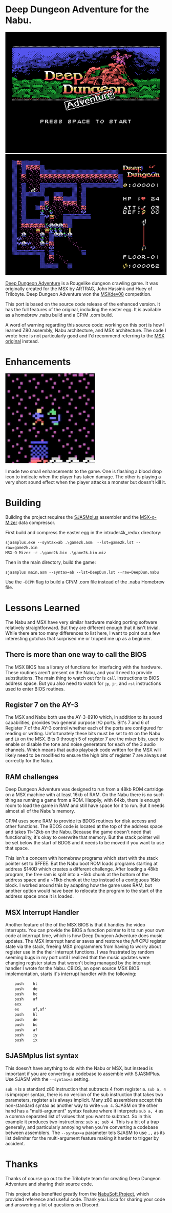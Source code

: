 
# Deep Dungeon Adventure for the Nabu.

![Deep Dungeon Adventure title screen](https://github.com/eej/Nabu-Deep-Dungeon-Adventure/raw/master/screenshots/title.png)
![Deep Dungeon Adventure dungeon screen shot](https://github.com/eej/Nabu-Deep-Dungeon-Adventure/raw/master/screenshots/dungeon1.png)

[Deep Dungeon Adventure](https://www.msx.org/downloads/deep-dungeon-adventure-source-code) is a Rougelike dungeon crawling game.  It was originally created for the MSX by ARTRAG, John Hassink and Huey of Trilobyte. Deep Dungeon Adventure won the [MSXdev08](https://www.msxdev.org/msxdev-archive/msxdev08/) competition.  

This port is based on the source code release of the enhanced version.  It has the full features of the original, including the easter egg.  It is available as a homebrew .nabu build and a CP/M .com build.

A word of warning regarding this source code: working on this port is how I learned Z80 assembly, Nabu architecture, and MSX architecture.  The code I wrote here is not particularly good and I'd recommend referring to the [MSX original](https://github.com/artrag/Deep-Dungeon-Adventure) instead.

# Enhancements

![Blood Drop Animated Gif](https://github.com/eej/Nabu-Deep-Dungeon-Adventure/raw/master/screenshots/blood.gif)

I made two small enhancements to the game.  One is flashing a blood drop icon to indicate when the player has taken damage.  The other is playing a very short sound effect when the player attacks a monster but doesn't kill it.

# Building

Building the project requires the [SJASMplus](https://github.com/z00m128/sjasmplus) assembler and the [MSX-o-Mizer](https://www.pouet.net/prod.php?which=50538) data compressor.

First build and compress the easter egg in the intruder4k_redux directory:

```
sjasmplus.exe --syntax=ab .\game2k.asm  --lst=game2k.lst --raw=game2k.bin
MSX-O-Mizer -r .\game2k.bin .\game2k.bin.miz
```

Then in the main directory, build the game:

```
sjasmplus main.asm --syntax=ab --lst=DeepDun.lst --raw=DeepDun.nabu
```

Use the `-DCPM` flag to build a CP/M .com file instead of the .nabu Homebrew file.


# Lessons Learned

The Nabu and MSX have very similar hardware making porting software relatively straightforward.  But they are different enough that it isn't trivial.  While there are too many differences to list here, I want to point out a few interesting gotchas that surprised me or tripped me up as a beginner.

## There is more than one way to call the BIOS

The MSX BIOS has a library of functions for interfacing with the hardware.  These routines aren't present on the Nabu, and you'll need to provide substitutions.  The main thing to watch out for is `call` instructions to BIOS address space.  But you also need to watch for `jp`, `jr`, and `rst` instructions used to enter BIOS routines.

## Register 7 on the AY-3

The MSX and Nabu both use the AY-3-8910 which, in addition to its sound capabilities, provides two general purpose I/O ports.  Bit's 7 and 6 of Register 7 of the AY-3 control whether each of the ports are configured for reading or writing.  Unfortunately these bits must be set to `01` on the Nabu and `10` on the MSX.  Bits 0 through 5 of register 7 are the mixer bits, used to enable or disable the tone and noise generators for each of the 3 audio channels.  Which means that audio playback code written for the MSX will likely need to be modified to ensure the high bits of register 7 are always set correctly for the Nabu.

## RAM challenges

Deep Dungeon Adventure was designed to run from a 48kb ROM cartridge on a MSX machine with at least 16kb of RAM.  On the Nabu there is no such thing as running a game from a ROM.  Happily, with 64kb, there is enough room to load the game in RAM and still have space for it to run.  But it needs almost all of the Nabu's memory.

CP/M uses some RAM to provide its BDOS routines for disk access and other functions.  The BDOS code is located at the top of the address space and takes 11~12kb on the Nabu.  Because the game doesn't need that functionality, it's okay to overwrite that memory.  But the stack pointer will be set below the start of BDOS and it needs to be moved if you want to use that space.

This isn't a concern with homebrew programs which start with the stack pointer set to $FFEE.  But the Nabu boot ROM loads programs starting at address $140D which creates a different challenge.  After loading a 48kb program, the free ram is split into a ~5kb chunk at the bottom of the address space and a ~11kb chunk at the top instead of a contiguous 16kb block.  I worked around this by adapting how the game uses RAM, but another option would have been to relocate the program to the start of the address space once it is loaded.

## MSX Interrupt Handler

Another feature of the of the MSX BIOS is that it handles the video interrupts. You can provide the BIOS a function pointer to it to run your own code at interrupt time, which is how Deep Dungeon Adventure does music updates.  The MSX interrupt handler saves and restores the _full_ CPU register state via the stack, freeing MSX programmers from having to worry about register use in the their interrupt functions.  I was frustrated by random seeming bugs in my port until I realized that the music updates were changing register states that weren't being managed by the interrupt handler I wrote for the Nabu.  CBIOS, an open source MSX BIOS implementation, starts it's interrupt handler with the following:
```
	push    hl
	push    de
	push    bc
	push    af
	exx
	ex      af,af'
	push    hl
	push    de
	push    bc
	push    af
	push    iy
	push    ix
```

## SJASMplus list syntax

This doesn't have anything to do with the Nabu or MSX, but instead is important if you are converting a codebase to assemble with SJASMPlus.  Use SJASM with the `--syntax=a` setting.

`sub 4` is a standard z80 instruction that subtracts 4 from register a.  `sub a, 4` is improper syntax, there is no version of the sub instruction that takes two parameters, register a is always implicit.  Many z80 assemblers accept this non-standard syntax as another way to write `sub 4`.  SJASM on the other hand has a "multi-argument" syntax feature where it interprets `sub a, 4` as a comma separated list of values that you want to subtract.  So in this example it produces two instructions: `sub a; sub 4`.  This is a bit of a trap generally, and particularly annoying when you're converting a codebase between assemblers.  The `--syntax=a` parameter tels SJASM to use `,,` as its list delimiter for the multi-argument feature making it harder to trigger by accident.

# Thanks

Thanks of course go out to the Trilobyte team for creating Deep Dungeon Adventure and sharing their source code.

This project also benefited greatly from the [NabuSoft Project](https://github.com/buricco/nabusoft/tree/main#the-nabusoft-project), which provided reference and useful code.  Thank you Licca for sharing your code and answering a lot of questions on Discord.
	
